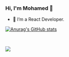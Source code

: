 ### Hi, I'm Mohamed 👋

- 💼 I’m a React Developer.

[![Anurag's GitHub stats](https://github-readme-stats.vercel.app/api?username=mohamed-official&show_icons=true&theme=dracula&border_radius=10)](https://github.com/anuraghazra/github-readme-stats)

<br />

<p>
  <img align="left"
    src="https://github-readme-stats.vercel.app/api/top-langs?username=mohamed-official&show_icons=true&locale=en&layout=compact" />
</p>
